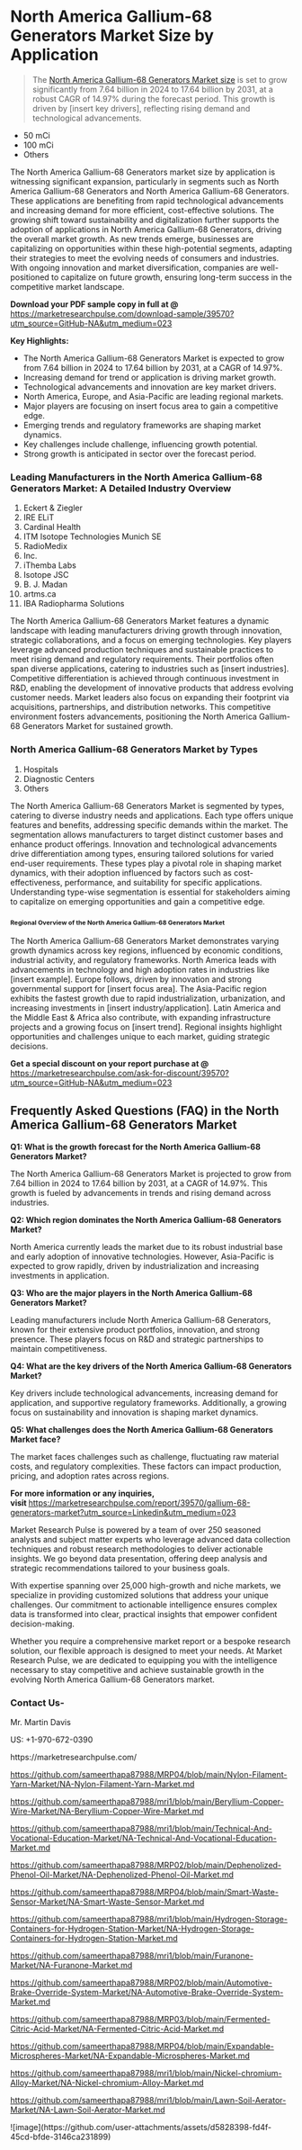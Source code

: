 <h1>North America Gallium-68 Generators Market&nbsp;Size by Application</h1><blockquote><p>The <a href="https://marketresearchpulse.com/download-sample/39570?utm_source=GitHub-NA&amp;utm_medium=023">North America Gallium-68 Generators Market size</a> is set to grow significantly from 7.64 billion in 2024 to 17.64 billion by 2031, at a robust CAGR of 14.97% during the forecast period. This growth is driven by [insert key drivers], reflecting rising demand and technological advancements.</p></blockquote><ul><li>50 mCi<li> 100 mCi<li> Others</li></ul><p>The North America Gallium-68 Generators market size by application is witnessing significant expansion, particularly in segments such as North America Gallium-68 Generators and North America Gallium-68 Generators. These applications are benefiting from rapid technological advancements and increasing demand for more efficient, cost-effective solutions. The growing shift toward sustainability and digitalization further supports the adoption of applications in North America Gallium-68 Generators, driving the overall market growth. As new trends emerge, businesses are capitalizing on opportunities within these high-potential segments, adapting their strategies to meet the evolving needs of consumers and industries. With ongoing innovation and market diversification, companies are well-positioned to capitalize on future growth, ensuring long-term success in the competitive market landscape.</p><p><strong>Download your PDF sample copy in full at @ </strong><a href="https://marketresearchpulse.com/download-sample/39570?utm_source=GitHub-NA&amp;utm_medium=023">https://marketresearchpulse.com/download-sample/39570?utm_source=GitHub-NA&amp;utm_medium=023</a></p><p><strong>Key Highlights: </strong></p><ul><li>The North America Gallium-68 Generators Market is expected to grow from 7.64 billion in 2024 to 17.64 billion by 2031, at a CAGR of 14.97%.</li><li>Increasing demand for trend or application is driving market growth.</li><li>Technological advancements and innovation are key market drivers.</li><li>North America, Europe, and Asia-Pacific are leading regional markets.</li><li>Major players are focusing on insert focus area to gain a competitive edge.</li><li>Emerging trends and regulatory frameworks are shaping market dynamics.</li><li>Key challenges include challenge, influencing growth potential.</li><li>Strong growth is anticipated in sector over the forecast period.</li></ul><h3>Leading Manufacturers in the North America Gallium-68 Generators Market: A Detailed Industry Overview</h3><ol><li>Eckert & Ziegler</li><li>IRE ELiT</li><li>Cardinal Health</li><li>ITM Isotope Technologies Munich SE</li><li>RadioMedix</li><li>Inc.</li><li>iThemba Labs</li><li>Isotope JSC</li><li>B. J. Madan</li><li>artms.ca</li><li>IBA Radiopharma Solutions</li></ol><div class="flex max-w-full flex-col flex-grow"><div class="min-h-8 text-message flex w-full flex-col items-end gap-2 whitespace-normal break-words [.text-message+&amp;]:mt-5" dir="auto" data-message-author-role="assistant" data-message-id="fd8432e4-4910-450d-b182-61b7bfb0a01f" data-message-model-slug="gpt-4o"><div class="flex w-full flex-col gap-1 empty:hidden first:pt-[3px]"><div class="markdown prose w-full break-words dark:prose-invert light"><p>The North America Gallium-68 Generators Market features a dynamic landscape with leading manufacturers driving growth through innovation, strategic collaborations, and a focus on emerging technologies. Key players leverage advanced production techniques and sustainable practices to meet rising demand and regulatory requirements. Their portfolios often span diverse applications, catering to industries such as [insert industries]. Competitive differentiation is achieved through continuous investment in R&amp;D, enabling the development of innovative products that address evolving customer needs. Market leaders also focus on expanding their footprint via acquisitions, partnerships, and distribution networks. This competitive environment fosters advancements, positioning the North America Gallium-68 Generators Market for sustained growth.</p></div></div></div></div><h3>North America Gallium-68 Generators Market by Types</h3><ol><li>Hospitals<li> Diagnostic Centers<li> Others</li></ol><div class="flex max-w-full flex-col flex-grow"><div class="min-h-8 text-message flex w-full flex-col items-end gap-2 whitespace-normal break-words [.text-message+&amp;]:mt-5" dir="auto" data-message-author-role="assistant" data-message-id="084470be-0bb7-4664-bddf-5156b4f41249" data-message-model-slug="gpt-4o-mini"><div class="flex w-full flex-col gap-1 empty:hidden first:pt-[3px]"><div class="markdown prose w-full break-words dark:prose-invert light"><p>The North America Gallium-68 Generators Market is segmented by types, catering to diverse industry needs and applications. Each type offers unique features and benefits, addressing specific demands within the market. The segmentation allows manufacturers to target distinct customer bases and enhance product offerings. Innovation and technological advancements drive differentiation among types, ensuring tailored solutions for varied end-user requirements. These types play a pivotal role in shaping market dynamics, with their adoption influenced by factors such as cost-effectiveness, performance, and suitability for specific applications. Understanding type-wise segmentation is essential for stakeholders aiming to capitalize on emerging opportunities and gain a competitive edge.</p></div></div></div></div><h3><span style="font-size: 11px;">Regional Overview of the North America Gallium-68 Generators Market</span></h3><div class="flex max-w-full flex-col flex-grow"><div class="min-h-8 text-message flex w-full flex-col items-end gap-2 whitespace-normal break-words [.text-message+&amp;]:mt-5" dir="auto" data-message-author-role="assistant" data-message-id="e9038762-ce64-4e30-91c9-9bd413514231" data-message-model-slug="gpt-4o-mini"><div class="flex w-full flex-col gap-1 empty:hidden first:pt-[3px]"><div class="markdown prose w-full break-words dark:prose-invert light"><p>The North America Gallium-68 Generators Market demonstrates varying growth dynamics across key regions, influenced by economic conditions, industrial activity, and regulatory frameworks. North America leads with advancements in technology and high adoption rates in industries like [insert example]. Europe follows, driven by innovation and strong governmental support for [insert focus area]. The Asia-Pacific region exhibits the fastest growth due to rapid industrialization, urbanization, and increasing investments in [insert industry/application]. Latin America and the Middle East &amp; Africa also contribute, with expanding infrastructure projects and a growing focus on [insert trend]. Regional insights highlight opportunities and challenges unique to each market, guiding strategic decisions.</p></div></div></div></div><p><strong>Get a special discount on your report purchase at @ </strong><a href="https://marketresearchpulse.com/ask-for-discount/39570?utm_source=GitHub-NA&amp;utm_medium=023">https://marketresearchpulse.com/ask-for-discount/39570?utm_source=GitHub-NA&amp;utm_medium=023</a></p><h2>Frequently Asked Questions (FAQ) in the North America Gallium-68 Generators Market</h2><p><strong>Q1: What is the growth forecast for the North America Gallium-68 Generators Market?</strong></p><p>The North America Gallium-68 Generators Market is projected to grow from 7.64 billion in 2024 to 17.64 billion by 2031, at a CAGR of 14.97%. This growth is fueled by advancements in trends and rising demand across industries.</p><p><strong>Q2: Which region dominates the North America Gallium-68 Generators Market?</strong></p><p>North America currently leads the market due to its robust industrial base and early adoption of innovative technologies. However, Asia-Pacific is expected to grow rapidly, driven by industrialization and increasing investments in application.</p><p><strong>Q3: Who are the major players in the North America Gallium-68 Generators Market?</strong></p><p>Leading manufacturers include North America Gallium-68 Generators, known for their extensive product portfolios, innovation, and strong presence. These players focus on R&amp;D and strategic partnerships to maintain competitiveness.</p><p><strong>Q4: What are the key drivers of the North America Gallium-68 Generators Market?</strong></p><p>Key drivers include technological advancements, increasing demand for application, and supportive regulatory frameworks. Additionally, a growing focus on sustainability and innovation is shaping market dynamics.</p><p><strong>Q5: What challenges does the North America Gallium-68 Generators Market face?</strong></p><p>The market faces challenges such as challenge, fluctuating raw material costs, and regulatory complexities. These factors can impact production, pricing, and adoption rates across regions.</p><p><strong>For more information or any inquiries, visit&nbsp;</strong><a href="https://marketresearchpulse.com/report/39570/gallium-68-generators-market?utm_source=Linkedin&utm_medium=023">https://marketresearchpulse.com/report/39570/gallium-68-generators-market?utm_source=Linkedin&utm_medium=023</a></p><p>Market Research Pulse is powered by a team of over 250 seasoned analysts and subject matter experts who leverage advanced data collection techniques and robust research methodologies to deliver actionable insights. We go beyond data presentation, offering deep analysis and strategic recommendations tailored to your business goals.</p><p>With expertise spanning over 25,000 high-growth and niche markets, we specialize in providing customized solutions that address your unique challenges. Our commitment to actionable intelligence ensures complex data is transformed into clear, practical insights that empower confident decision-making.</p><p>Whether you require a comprehensive market report or a bespoke research solution, our flexible approach is designed to meet your needs. At Market Research Pulse, we are dedicated to equipping you with the intelligence necessary to stay competitive and achieve sustainable growth in the evolving North America Gallium-68 Generators market.</p><h3><strong>Contact Us-</strong></h3><p>Mr. Martin Davis</p><p>US: +1-970-672-0390</p><p>https://marketresearchpulse.com/</p><p><a href="https://github.com/sameerthapa87988/MRP04/blob/main/Nylon-Filament-Yarn-Market/NA-Nylon-Filament-Yarn-Market.md">https://github.com/sameerthapa87988/MRP04/blob/main/Nylon-Filament-Yarn-Market/NA-Nylon-Filament-Yarn-Market.md</a></p><p><a href="https://github.com/sameerthapa87988/mri1/blob/main/Beryllium-Copper-Wire-Market/NA-Beryllium-Copper-Wire-Market.md">https://github.com/sameerthapa87988/mri1/blob/main/Beryllium-Copper-Wire-Market/NA-Beryllium-Copper-Wire-Market.md</a></p><p><a href="https://github.com/sameerthapa87988/mri1/blob/main/Technical-And-Vocational-Education-Market/NA-Technical-And-Vocational-Education-Market.md">https://github.com/sameerthapa87988/mri1/blob/main/Technical-And-Vocational-Education-Market/NA-Technical-And-Vocational-Education-Market.md</a></p><p><a href="https://github.com/sameerthapa87988/MRP02/blob/main/Dephenolized-Phenol-Oil-Market/NA-Dephenolized-Phenol-Oil-Market.md">https://github.com/sameerthapa87988/MRP02/blob/main/Dephenolized-Phenol-Oil-Market/NA-Dephenolized-Phenol-Oil-Market.md</a></p><p><a href="https://github.com/sameerthapa87988/MRP04/blob/main/Smart-Waste-Sensor-Market/NA-Smart-Waste-Sensor-Market.md">https://github.com/sameerthapa87988/MRP04/blob/main/Smart-Waste-Sensor-Market/NA-Smart-Waste-Sensor-Market.md</a></p><p><a href="https://github.com/sameerthapa87988/mri1/blob/main/Hydrogen-Storage-Containers-for-Hydrogen-Station-Market/NA-Hydrogen-Storage-Containers-for-Hydrogen-Station-Market.md">https://github.com/sameerthapa87988/mri1/blob/main/Hydrogen-Storage-Containers-for-Hydrogen-Station-Market/NA-Hydrogen-Storage-Containers-for-Hydrogen-Station-Market.md</a></p><p><a href="https://github.com/sameerthapa87988/mri1/blob/main/Furanone-Market/NA-Furanone-Market.md">https://github.com/sameerthapa87988/mri1/blob/main/Furanone-Market/NA-Furanone-Market.md</a></p><p><a href="https://github.com/sameerthapa87988/MRP02/blob/main/Automotive-Brake-Override-System-Market/NA-Automotive-Brake-Override-System-Market.md">https://github.com/sameerthapa87988/MRP02/blob/main/Automotive-Brake-Override-System-Market/NA-Automotive-Brake-Override-System-Market.md</a></p><p><a href="https://github.com/sameerthapa87988/MRP03/blob/main/Fermented-Citric-Acid-Market/NA-Fermented-Citric-Acid-Market.md">https://github.com/sameerthapa87988/MRP03/blob/main/Fermented-Citric-Acid-Market/NA-Fermented-Citric-Acid-Market.md</a></p><p><a href="https://github.com/sameerthapa87988/MRP04/blob/main/Expandable-Microspheres-Market/NA-Expandable-Microspheres-Market.md">https://github.com/sameerthapa87988/MRP04/blob/main/Expandable-Microspheres-Market/NA-Expandable-Microspheres-Market.md</a></p><p><a href="https://github.com/sameerthapa87988/mri1/blob/main/Nickel-chromium-Alloy-Market/NA-Nickel-chromium-Alloy-Market.md">https://github.com/sameerthapa87988/mri1/blob/main/Nickel-chromium-Alloy-Market/NA-Nickel-chromium-Alloy-Market.md</a></p><p><a href="https://github.com/sameerthapa87988/mri1/blob/main/Lawn-Soil-Aerator-Market/NA-Lawn-Soil-Aerator-Market.md">https://github.com/sameerthapa87988/mri1/blob/main/Lawn-Soil-Aerator-Market/NA-Lawn-Soil-Aerator-Market.md</a></p>
![image](https://github.com/user-attachments/assets/d5828398-fd4f-45cd-bfde-3146ca231899)
